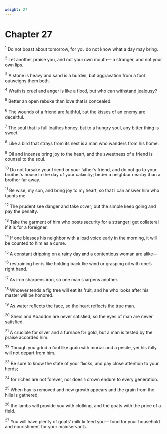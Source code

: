 ```yaml
---
weight: 27
---
```


# Chapter 27

<sup>1</sup> Do not boast about tomorrow, for you do not know what a day may bring. 

<sup>2</sup> Let another praise you, and not your own mouth— a stranger, and not your own lips. 

<sup>3</sup> A stone is heavy and sand is a burden, but aggravation from a fool outweighs them both. 

<sup>4</sup> Wrath is cruel and anger is like a flood, but who can withstand jealousy? 

<sup>5</sup> Better an open rebuke than love that is concealed. 

<sup>6</sup> The wounds of a friend are faithful, but the kisses of an enemy are deceitful. 

<sup>7</sup> The soul that is full loathes honey, but to a hungry soul, any bitter thing is sweet. 

<sup>8</sup> Like a bird that strays from its nest is a man who wanders from his home. 

<sup>9</sup> Oil and incense bring joy to the heart, and the sweetness of a friend is counsel to the soul. 

<sup>10</sup> Do not forsake your friend or your father’s friend, and do not go to your brother’s house in the day of your calamity; better a neighbor nearby than a brother far away. 

<sup>11</sup> Be wise, my son, and bring joy to my heart, so that I can answer him who taunts me. 

<sup>12</sup> The prudent see danger and take cover; but the simple keep going and pay the penalty. 

<sup>13</sup> Take the garment of him who posts security for a stranger; get collateral if it is for a foreigner. 

<sup>14</sup> If one blesses his neighbor with a loud voice early in the morning, it will be counted to him as a curse. 

<sup>15</sup> A constant dripping on a rainy day and a contentious woman are alike— 

<sup>16</sup> restraining her is like holding back the wind or grasping oil with one’s right hand. 

<sup>17</sup> As iron sharpens iron, so one man sharpens another. 

<sup>18</sup> Whoever tends a fig tree will eat its fruit, and he who looks after his master will be honored. 

<sup>19</sup> As water reflects the face, so the heart reflects the true man. 

<sup>20</sup> Sheol and Abaddon are never satisfied; so the eyes of man are never satisfied. 

<sup>21</sup> A crucible for silver and a furnace for gold, but a man is tested by the praise accorded him. 

<sup>22</sup> Though you grind a fool like grain with mortar and a pestle, yet his folly will not depart from him. 

<sup>23</sup> Be sure to know the state of your flocks, and pay close attention to your herds; 

<sup>24</sup> for riches are not forever, nor does a crown endure to every generation. 

<sup>25</sup> When hay is removed and new growth appears and the grain from the hills is gathered, 

<sup>26</sup> the lambs will provide you with clothing, and the goats with the price of a field. 

<sup>27</sup> You will have plenty of goats’ milk to feed you— food for your household and nourishment for your maidservants. 


